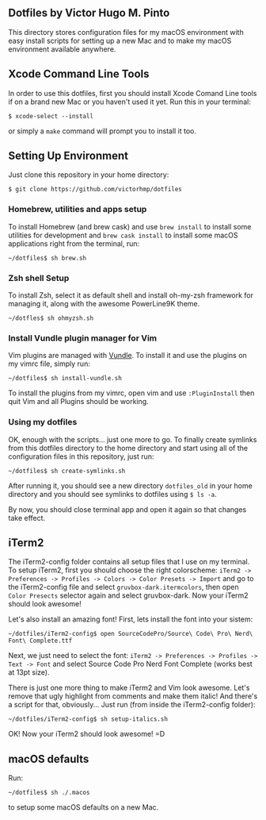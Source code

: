 Dotfiles by Victor Hugo M. Pinto
-------------------------------------

This directory stores configuration files for my macOS environment with easy
install scripts for setting up a new Mac and to make my macOS environment available
anywhere.

## Xcode Command Line Tools  ##

In order to use this dotfiles, first you should install Xcode Comand Line tools
if on a brand new Mac or you haven't used it yet.
Run this in your terminal:

```
$ xcode-select --install
```
or simply a `make` command will prompt you to install it too.

## Setting Up Environment  ##

Just clone this repository in your home directory:

```
$ git clone https://github.com/victorhmp/dotfiles
```

### Homebrew, utilities and apps setup  ###

To install Homebrew (and brew cask) and use `brew install` to install some
utilities for development and `brew cask install` to install some macOS
applications right from the terminal, run:

```
~/dotfiles$ sh brew.sh
```

### Zsh shell Setup ###

To install Zsh, select it as default shell and install oh-my-zsh framework for
managing it, along with the awesome PowerLine9K theme.

```
~/dotfles$ sh ohmyzsh.sh
```

### Install Vundle plugin manager for Vim  ###
Vim plugins are managed with [Vundle](http://github.com/VundleVim/Vundle.Vim).
To install it and use the plugins on my vimrc file, simply run:

```
~/dotfiles$ sh install-vundle.sh
```
To install the plugins from my vimrc, open vim and use `:PluginInstall` then
quit Vim and all Plugins should be working.

### Using my dotfiles  ###
OK, enough with the scripts... just one more to go.
To finally create symlinks from this dotfiles directory to the home directory
and start using all of the configuration files in this repository, just run:

```
~/dotfiles$ sh create-symlinks.sh
```
After running it, you should see a new directory `dotfiles_old` in your home
directory and you should see symlinks to dotfiles using `$ ls -a`.

By now, you should close terminal app and open it again so that changes take
effect.

## iTerm2  ##
The iTerm2-config folder contains all setup files that I use on my terminal.
To setup iTerm2, first you should choose the right colorscheme: `iTerm2 ->
Preferences -> Profiles -> Colors -> Color Presets -> Import` and go to the
iTerm2-config file and select `gruvbox-dark.itermcolors`, then open `Color
Presects` selector again and select gruvbox-dark. Now your iTerm2 should look
awesome!

Let's also install an amazing font! First, lets install the font into your
sistem: 

```
~/dotfiles/iTerm2-config$ open SourceCodePro/Source\ Code\ Pro\ Nerd\ Font\ Complete.ttf
```
Next, we just need to select the font: `iTerm2 ->
Preferences -> Profiles -> Text -> Font` and select Source Code Pro Nerd Font
Complete (works best at 13pt size).

There is just one more thing to make iTerm2 and Vim look awesome. Let's remove
that ugly highlight from comments and make them italic! And there's a script for
that, obviously... Just run (from inside the iTerm2-config folder):

```
~/dotfiles/iTerm2-config$ sh setup-italics.sh
```
OK! Now your iTerm2 should look awesome! =D

## macOS defaults  ##
Run:

```
~/dotfiles$ sh ./.macos
```
to setup some macOS defaults on a new Mac.


